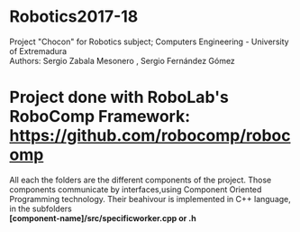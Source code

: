 # Robotics2017-18
Project "Chocon" for Robotics subject; Computers Engineering - University of Extremadura <br/>
Authors: Sergio Zabala Mesonero , Sergio Fernández Gómez
# Project done with RoboLab's RoboComp Framework: https://github.com/robocomp/robocomp
All each the folders are the different components of the project.
Those components communicate by interfaces,using Component Oriented Programming technology.
Their beahivour is implemented in C++ language, in the subfolders <br/>
<b/> [component-name]/src/specificworker.cpp or .h
